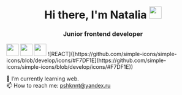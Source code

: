 <!--
### Hi there, I'm Natalia 👋

<h1 align="center">Hi there, I'm <a href="#" target="_blank">Natalia</a> 
<img src="https://github.com/blackcater/blackcater/raw/main/images/Hi.gif" height="32"/></h1>
<h3 align="center">Junior frontend developer</h3>

<!--
**NataliaPushkina/NataliaPushkina** is a ✨ _special_ ✨ repository because its `README.md` (this file) appears on your GitHub profile.

Here are some ideas to get you started:

- 🔭 I’m currently working on ...
- 🌱 I’m currently learning web.
- 👯 I’m looking to collaborate on ...
- 🤔 I’m looking for help with ...
- 💬 Ask me about ...
- 📫 How to reach me: pshknnt@yandex.ru
- 😄 Pronouns: ...
- ⚡ Fun fact: ...
-->

<h1 align="center">Hi there, I'm Natalia 
<img src="https://github.com/blackcater/blackcater/raw/main/images/Hi.gif" height="32"/></h1>
<h3 align="center">Junior frontend developer</h3>

<img height="32" width="32" src="https://github.com/simple-icons/simple-icons/blob/develop/icons/#1572B6">
<img height="32" width="32" src="https://github.com/simple-icons/simple-icons/blob/develop/icons/html5.svg">
<img height="32" width="32" src="https://github.com/simple-icons/simple-icons/blob/develop/icons/#61DAFB">
![REACT]([https://github.com/simple-icons/simple-icons/blob/develop/icons/#F7DF1E](https://github.com/simple-icons/simple-icons/blob/develop/icons/#F7DF1E))

🌱 I’m currently learning web. <br>
📫 How to reach me: pshknnt@yandex.ru
